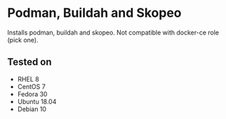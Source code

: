 Podman, Buildah and Skopeo
==========================

Installs podman, buildah and skopeo.
Not compatible with docker-ce role (pick one).

Tested on
---------

- RHEL 8
- CentOS 7
- Fedora 30
- Ubuntu 18.04
- Debian 10
